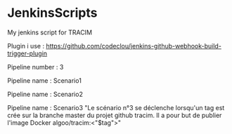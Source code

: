 # JenkinsScripts
My jenkins script for TRACIM

Plugin i use : https://github.com/codeclou/jenkins-github-webhook-build-trigger-plugin


Pipeline number : 3


Pipeline name : Scenario1


Pipeline name : Scenario2


Pipeline name : Scenario3
"Le scénario n°3 se déclenche lorsqu'un tag est crée sur la branche master du projet github tracim.
Il a pour but de publier l'image Docker algoo/tracim:<"$tag">"
